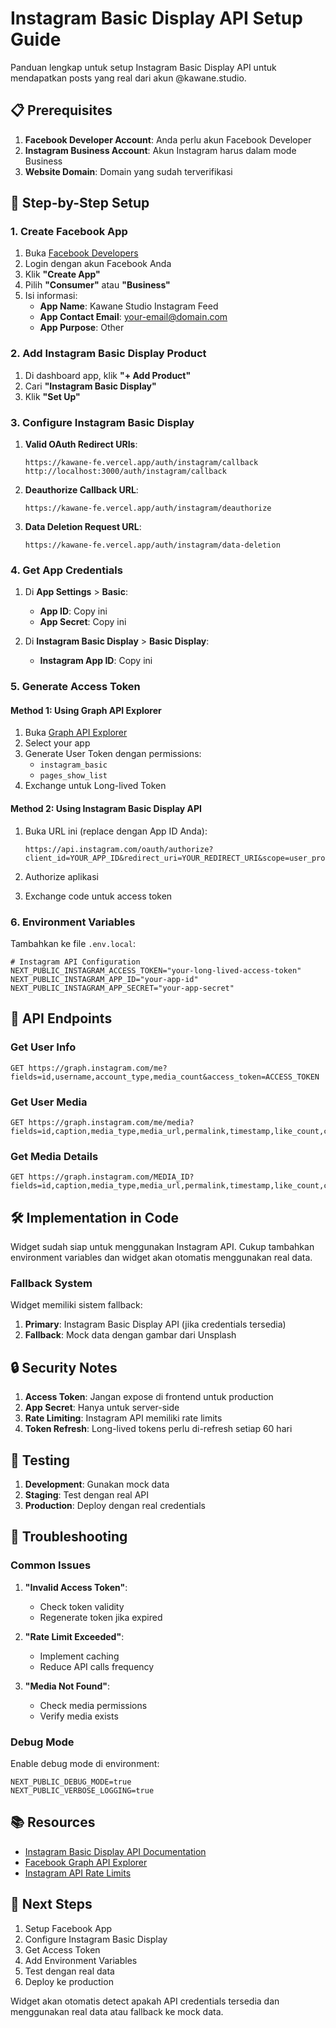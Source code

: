 # Instagram Basic Display API Setup Guide

Panduan lengkap untuk setup Instagram Basic Display API untuk mendapatkan posts yang real dari akun @kawane.studio.

## 📋 Prerequisites

1. **Facebook Developer Account**: Anda perlu akun Facebook Developer
2. **Instagram Business Account**: Akun Instagram harus dalam mode Business
3. **Website Domain**: Domain yang sudah terverifikasi

## 🔧 Step-by-Step Setup

### 1. Create Facebook App

1. Buka [Facebook Developers](https://developers.facebook.com/)
2. Login dengan akun Facebook Anda
3. Klik **"Create App"**
4. Pilih **"Consumer"** atau **"Business"**
5. Isi informasi:
   - **App Name**: Kawane Studio Instagram Feed
   - **App Contact Email**: your-email@domain.com
   - **App Purpose**: Other

### 2. Add Instagram Basic Display Product

1. Di dashboard app, klik **"+ Add Product"**
2. Cari **"Instagram Basic Display"**
3. Klik **"Set Up"**

### 3. Configure Instagram Basic Display

1. **Valid OAuth Redirect URIs**:

   ```
   https://kawane-fe.vercel.app/auth/instagram/callback
   http://localhost:3000/auth/instagram/callback
   ```

2. **Deauthorize Callback URL**:

   ```
   https://kawane-fe.vercel.app/auth/instagram/deauthorize
   ```

3. **Data Deletion Request URL**:
   ```
   https://kawane-fe.vercel.app/auth/instagram/data-deletion
   ```

### 4. Get App Credentials

1. Di **App Settings** > **Basic**:

   - **App ID**: Copy ini
   - **App Secret**: Copy ini

2. Di **Instagram Basic Display** > **Basic Display**:
   - **Instagram App ID**: Copy ini

### 5. Generate Access Token

#### Method 1: Using Graph API Explorer

1. Buka [Graph API Explorer](https://developers.facebook.com/tools/explorer/)
2. Select your app
3. Generate User Token dengan permissions:
   - `instagram_basic`
   - `pages_show_list`
4. Exchange untuk Long-lived Token

#### Method 2: Using Instagram Basic Display API

1. Buka URL ini (replace dengan App ID Anda):

   ```
   https://api.instagram.com/oauth/authorize?client_id=YOUR_APP_ID&redirect_uri=YOUR_REDIRECT_URI&scope=user_profile,user_media&response_type=code
   ```

2. Authorize aplikasi
3. Exchange code untuk access token

### 6. Environment Variables

Tambahkan ke file `.env.local`:

```env
# Instagram API Configuration
NEXT_PUBLIC_INSTAGRAM_ACCESS_TOKEN="your-long-lived-access-token"
NEXT_PUBLIC_INSTAGRAM_APP_ID="your-app-id"
NEXT_PUBLIC_INSTAGRAM_APP_SECRET="your-app-secret"
```

## 🔄 API Endpoints

### Get User Info

```
GET https://graph.instagram.com/me?fields=id,username,account_type,media_count&access_token=ACCESS_TOKEN
```

### Get User Media

```
GET https://graph.instagram.com/me/media?fields=id,caption,media_type,media_url,permalink,timestamp,like_count,comments_count&limit=12&access_token=ACCESS_TOKEN
```

### Get Media Details

```
GET https://graph.instagram.com/MEDIA_ID?fields=id,caption,media_type,media_url,permalink,timestamp,like_count,comments_count&access_token=ACCESS_TOKEN
```

## 🛠️ Implementation in Code

Widget sudah siap untuk menggunakan Instagram API. Cukup tambahkan environment variables dan widget akan otomatis menggunakan real data.

### Fallback System

Widget memiliki sistem fallback:

1. **Primary**: Instagram Basic Display API (jika credentials tersedia)
2. **Fallback**: Mock data dengan gambar dari Unsplash

## 🔒 Security Notes

1. **Access Token**: Jangan expose di frontend untuk production
2. **App Secret**: Hanya untuk server-side
3. **Rate Limiting**: Instagram API memiliki rate limits
4. **Token Refresh**: Long-lived tokens perlu di-refresh setiap 60 hari

## 📱 Testing

1. **Development**: Gunakan mock data
2. **Staging**: Test dengan real API
3. **Production**: Deploy dengan real credentials

## 🚨 Troubleshooting

### Common Issues

1. **"Invalid Access Token"**:

   - Check token validity
   - Regenerate token jika expired

2. **"Rate Limit Exceeded"**:

   - Implement caching
   - Reduce API calls frequency

3. **"Media Not Found"**:
   - Check media permissions
   - Verify media exists

### Debug Mode

Enable debug mode di environment:

```env
NEXT_PUBLIC_DEBUG_MODE=true
NEXT_PUBLIC_VERBOSE_LOGGING=true
```

## 📚 Resources

- [Instagram Basic Display API Documentation](https://developers.facebook.com/docs/instagram-basic-display-api)
- [Facebook Graph API Explorer](https://developers.facebook.com/tools/explorer/)
- [Instagram API Rate Limits](https://developers.facebook.com/docs/instagram-api/overview#rate-limiting)

## 🎯 Next Steps

1. Setup Facebook App
2. Configure Instagram Basic Display
3. Get Access Token
4. Add Environment Variables
5. Test dengan real data
6. Deploy ke production

Widget akan otomatis detect apakah API credentials tersedia dan menggunakan real data atau fallback ke mock data.
